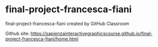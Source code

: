 # final-project-francesca-fiani
final-project-francesca-fiani created by GitHub Classroom

Github site: https://sapienzainteractivegraphicscourse.github.io/final-project-francesca-fiani/home.html